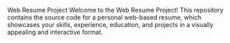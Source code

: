 Web Resume Project
Welcome to the Web Resume Project! This repository contains the source code for a personal web-based resume, which showcases your skills, experience, education, and projects in a visually appealing and interactive format.